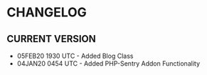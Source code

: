 # CHANGELOG

## CURRENT VERSION
- 05FEB20 1930 UTC - Added Blog Class
- 04JAN20 0454 UTC - Added PHP-Sentry Addon Functionality